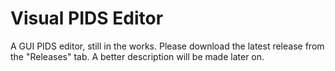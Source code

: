 # Visual PIDS Editor
A GUI PIDS editor, still in the works. Please download the latest release from the "Releases" tab.
A better description will be made later on.
